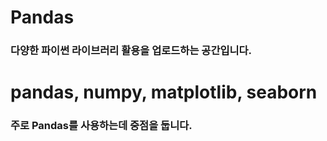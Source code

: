 # Pandas

### 다양한 파이썬 라이브러리 활용을 업로드하는 공간입니다.
# pandas, numpy, matplotlib, seaborn 
### 주로 Pandas를 사용하는데 중점을 둡니다.

